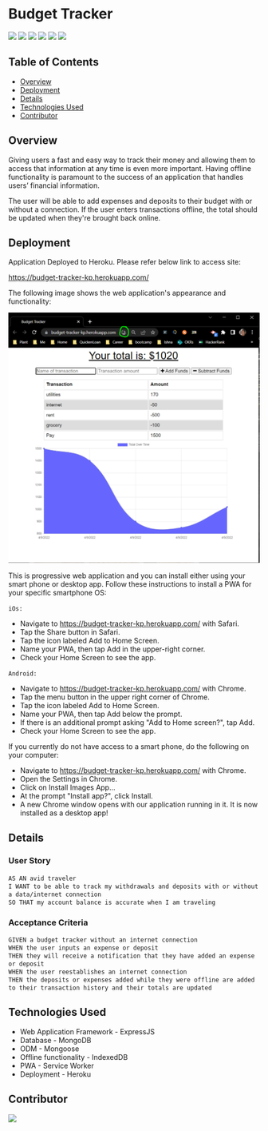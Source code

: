 # Budget Tracker

![](https://img.shields.io/badge/Database-MongoDB-yellow?style=flat-square&logo=mongoDB)
![](https://img.shields.io/badge/npm%20package-express-orange?style=flat-square&logo=npm)
![](https://img.shields.io/badge/npm%20package-mongoose-cyan?style=flat-square&logo=npm)
![](https://img.shields.io/badge/cache-service_worker-%3CCOLOR%3E?style=flat-square&logo=pwa)
![](https://img.shields.io/badge/deployment-heroku-purple?style=flat-square&logo=heroku)
![](https://img.shields.io/badge/Offline_Data_Store-IndexedDB-pink?style=flat-square&logo=pwa)

## Table of Contents

- [Overview](#overview)
- [Deployment](#deployment)
- [Details](#details)
- [Technologies Used](#technologies-used)
- [Contributor](#contributor)

## Overview

Giving users a fast and easy way to track their money and allowing them to access that information at any time is even more important. Having offline functionality is paramount to the success of an application that handles users’ financial information.

The user will be able to add expenses and deposits to their budget with or without a connection. If the user enters transactions offline, the total should be updated when they're brought back online.

## Deployment

Application Deployed to Heroku. Please refer below link to access site:

https://budget-tracker-kp.herokuapp.com/

The following image shows the web application's appearance and functionality:

![DeployedApp](./assets/DeployedImage.PNG)

This is progressive web application and you can install either using your smart phone or desktop app. Follow these instructions to install a PWA for your specific smartphone OS:

`iOs:`

- Navigate to https://budget-tracker-kp.herokuapp.com/ with Safari.
- Tap the Share button in Safari.
- Tap the icon labeled Add to Home Screen.
- Name your PWA, then tap Add in the upper-right corner.
- Check your Home Screen to see the app.

`Android:`

- Navigate to https://budget-tracker-kp.herokuapp.com/ with Chrome.
- Tap the menu button in the upper right corner of Chrome.
- Tap the icon labeled Add to Home Screen.
- Name your PWA, then tap Add below the prompt.
- If there is an additional prompt asking "Add to Home screen?", tap Add.
- Check your Home Screen to see the app.

If you currently do not have access to a smart phone, do the following on your computer:

- Navigate to https://budget-tracker-kp.herokuapp.com/ with Chrome.
- Open the Settings in Chrome.
- Click on Install Images App...
- At the prompt "Install app?", click Install.
- A new Chrome window opens with our application running in it. It is now installed as a desktop app!

## Details

### User Story

    AS AN avid traveler
    I WANT to be able to track my withdrawals and deposits with or without a data/internet connection
    SO THAT my account balance is accurate when I am traveling

### Acceptance Criteria

    GIVEN a budget tracker without an internet connection
    WHEN the user inputs an expense or deposit
    THEN they will receive a notification that they have added an expense or deposit
    WHEN the user reestablishes an internet connection
    THEN the deposits or expenses added while they were offline are added to their transaction history and their totals are updated

## Technologies Used

- Web Application Framework - ExpressJS
- Database - MongoDB
- ODM - Mongoose
- Offline functionality - IndexedDB
- PWA - Service Worker
- Deployment - Heroku

## Contributor

![](https://img.shields.io/badge/Created%20by-Krupali%20Pilgulwar-blue?style=for-the-badge)
